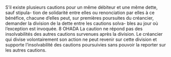 S’il existe plusieurs cautions pour un même débiteur et une même dette, sauf stipula-
tion de solidarité entre elles ou renonciation par elles à ce bénéfice, chacune d’elles peut, sur
premières poursuites du créancier, demander la division de la dette entre les cautions solva-
bles au jour où l’exception est invoquée.
8
OHADA
La caution ne répond pas des insolvabilités des autres cautions survenues après la division.
Le créancier qui divise volontairement son action ne peut revenir sur cette division et supporte
l’insolvabilité des cautions poursuivies sans pouvoir la reporter sur les autres cautions.